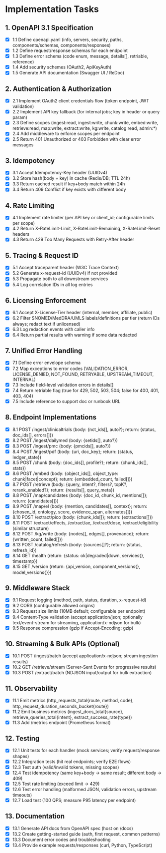 # Implementation Tasks

## 1. OpenAPI 3.1 Specification

- [x] 1.1 Define openapi.yaml (info, servers, security, paths, components/schemas, components/responses)
- [x] 1.2 Define request/response schemas for each endpoint
- [x] 1.3 Define error schema (code enum, message, details[], retriable, reference)
- [x] 1.4 Add security schemes (OAuth2, ApiKeyAuth)
- [x] 1.5 Generate API documentation (Swagger UI / ReDoc)

## 2. Authentication & Authorization

- [x] 2.1 Implement OAuth2 client credentials flow (token endpoint, JWT validation)
- [x] 2.2 Implement API key fallback (for internal jobs; key in header or query param)
- [x] 2.3 Define scopes (ingest:read, ingest:write, chunk:write, embed:write, retrieve:read, map:write, extract:write, kg:write, catalog:read, admin:*)
- [x] 2.4 Add middleware to enforce scopes per endpoint
- [x] 2.5 Return 401 Unauthorized or 403 Forbidden with clear error messages

## 3. Idempotency

- [x] 3.1 Accept Idempotency-Key header (UUIDv4)
- [x] 3.2 Store hash(body + key) in cache (Redis/DB; TTL 24h)
- [x] 3.3 Return cached result if key+body match within 24h
- [x] 3.4 Return 409 Conflict if key exists with different body

## 4. Rate Limiting

- [x] 4.1 Implement rate limiter (per API key or client_id; configurable limits per scope)
- [x] 4.2 Return X-RateLimit-Limit, X-RateLimit-Remaining, X-RateLimit-Reset headers
- [x] 4.3 Return 429 Too Many Requests with Retry-After header

## 5. Tracing & Request ID

- [x] 5.1 Accept traceparent header (W3C Trace Context)
- [x] 5.2 Generate x-request-id (UUIDv4) if not provided
- [x] 5.3 Propagate both to all downstream services
- [x] 5.4 Log correlation IDs in all log entries

## 6. Licensing Enforcement

- [x] 6.1 Accept X-License-Tier header (internal, member, affiliate, public)
- [x] 6.2 Filter SNOMED/MedDRA/UMLS labels/definitions per tier (return IDs always; redact text if unlicensed)
- [x] 6.3 Log redaction events with caller info
- [x] 6.4 Return partial results with warning if some data redacted

## 7. Unified Error Handling

- [x] 7.1 Define error envelope schema
- [x] 7.2 Map exceptions to error codes (VALIDATION_ERROR, LICENSE_DENIED, NOT_FOUND, RETRYABLE, UPSTREAM_TIMEOUT, INTERNAL)
- [x] 7.3 Include field-level validation errors in details[]
- [x] 7.4 Return retriable flag (true for 429, 502, 503, 504; false for 400, 401, 403, 404)
- [x] 7.5 Include reference to support doc or runbook URL

## 8. Endpoint Implementations

- [x] 8.1 POST /ingest/clinicaltrials (body: {nct_ids[], auto?}; return: {status, doc_ids[], errors[]})
- [x] 8.2 POST /ingest/dailymed (body: {setids[], auto?})
- [x] 8.3 POST /ingest/pmc (body: {pmcids[], auto?})
- [x] 8.4 POST /ingest/pdf (body: {uri, doc_key}; return: {status, ledger_state})
- [x] 8.5 POST /chunk (body: {doc_ids[], profile?}; return: {chunk_ids[], stats})
- [x] 8.6 POST /embed (body: {object_ids[], object_type: chunk|facet|concept}; return: {embedded_count, failed[]})
- [x] 8.7 POST /retrieve (body: {query, intent?, filters?, topK?, rerank_enabled?}; return: {results[], query_meta})
- [x] 8.8 POST /map/candidates (body: {doc_id, chunk_id, mentions[]}; return: {candidates[]})
- [x] 8.9 POST /map/el (body: {mention, candidates[], context}; return: {chosen_id, ontology, score, evidence_span, alternates[]})
- [x] 8.10 POST /extract/pico (body: {chunk_ids[]}; return: {extractions[]})
- [x] 8.11 POST /extract/effects, /extract/ae, /extract/dose, /extract/eligibility (similar structure)
- [x] 8.12 POST /kg/write (body: {nodes[], edges[], provenance}; return: {written_count, failed[]})
- [x] 8.13 POST /catalog/refresh (body: {sources[]?}; return: {status, refresh_id})
- [x] 8.14 GET /health (return: {status: ok|degraded|down, services{}, timestamp})
- [x] 8.15 GET /version (return: {api_version, component_versions{}, model_versions{}})

## 9. Middleware Stack

- [x] 9.1 Request logging (method, path, status, duration, x-request-id)
- [x] 9.2 CORS (configurable allowed origins)
- [x] 9.3 Request size limits (10MB default; configurable per endpoint)
- [x] 9.4 Content-Type validation (accept application/json; optionally text/event-stream for streaming, application/x-ndjson for bulk)
- [x] 9.5 Response compression (gzip if Accept-Encoding: gzip)

## 10. Streaming & Bulk APIs (Optional)

- [x] 10.1 POST /ingest/batch (accept application/x-ndjson; stream ingestion results)
- [x] 10.2 GET /retrieve/stream (Server-Sent Events for progressive results)
- [x] 10.3 POST /extract/batch (NDJSON input/output for bulk extraction)

## 11. Observability

- [x] 11.1 Emit metrics (http_requests_total{route, method, code}, http_request_duration_seconds_bucket{route})
- [x] 11.2 Emit business metrics (ingest_docs_total{source}, retrieve_queries_total{intent}, extract_success_rate{type})
- [x] 11.3 Add /metrics endpoint (Prometheus format)

## 12. Testing

- [x] 12.1 Unit tests for each handler (mock services; verify request/response shapes)
- [x] 12.2 Integration tests (hit real endpoints; verify E2E flows)
- [x] 12.3 Test auth (valid/invalid tokens, missing scopes)
- [x] 12.4 Test idempotency (same key+body → same result; different body → 409)
- [x] 12.5 Test rate limiting (exceed limit → 429)
- [x] 12.6 Test error handling (malformed JSON, validation errors, upstream timeouts)
- [x] 12.7 Load test (100 QPS; measure P95 latency per endpoint)

## 13. Documentation

- [x] 13.1 Generate API docs from OpenAPI spec (host on /docs)
- [x] 13.2 Create getting-started guide (auth, first request, common patterns)
- [x] 13.3 Document error codes and troubleshooting
- [x] 13.4 Provide example requests/responses (curl, Python, TypeScript)
